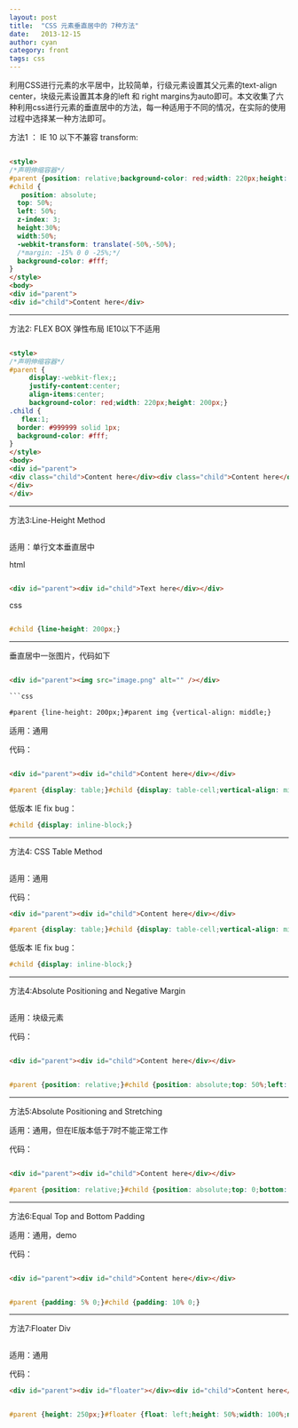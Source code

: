 ```yaml
---
layout: post
title:  "CSS 元素垂直居中的 7种方法"
date:   2013-12-15
author: cyan
category: front
tags: css
---
```


利用CSS进行元素的水平居中，比较简单，行级元素设置其父元素的text-align center，块级元素设置其本身的left 和 right margins为auto即可。本文收集了六种利用css进行元素的垂直居中的方法，每一种适用于不同的情况，在实际的使用过程中选择某一种方法即可。

方法1 ： IE 10 以下不兼容
transform: 

```html

<style>
/*声明伸缩容器*/
#parent {position: relative;background-color: red;width: 220px;height: 200px;}
#child {
   position: absolute;
  top: 50%;
  left: 50%;
  z-index: 3;
  height:30%;
  width:50%;
  -webkit-transform: translate(-50%,-50%);
  /*margin: -15% 0 0 -25%;*/
  background-color: #fff;
}
</style>
<body>
<div id="parent">
<div id="child">Content here</div>
```
___
方法2:  FLEX BOX 弹性布局 IE10以下不适用

```html

<style>
/*声明伸缩容器*/
#parent {
     display:-webkit-flex;;
     justify-content:center;
     align-items:center;
     background-color: red;width: 220px;height: 200px;}
.child {
   flex:1;
  border: #999999 solid 1px;
  background-color: #fff;
}
</style>
<body>
<div id="parent">
<div class="child">Content here</div><div class="child">Content here</div>
</div>
</div>  
```
___
方法3:Line-Height Method

<img src="{{ '/img/post/1312151.jpg' | prepend: site.baseurl }}" alt=""> 

适用：单行文本垂直居中

html

```html

<div id="parent"><div id="child">Text here</div></div>
```
css

```css

#child {line-height: 200px;}
```
___

垂直居中一张图片，代码如下

```html

<div id="parent"><img src="image.png" alt="" /></div>

```css

#parent {line-height: 200px;}#parent img {vertical-align: middle;}
```
适用：通用

代码：

```html

<div id="parent"><div id="child">Content here</div></div>
```

```css
#parent {display: table;}#child {display: table-cell;vertical-align: middle;}
```
低版本 IE fix bug：

```css
#child {display: inline-block;}
```
___
方法4: CSS Table Method

<img src="{{ '/img/post/1312152.jpg' | prepend: site.baseurl }}" alt=""> 

适用：通用

代码：

```html
<div id="parent"><div id="child">Content here</div></div>
```

```css
#parent {display: table;}#child {display: table-cell;vertical-align: middle;}
```

低版本 IE fix bug：

```css
#child {display: inline-block;}
```
___
方法4:Absolute Positioning and Negative Margin

<img src="{{ '/img/post/1312153.jpg' | prepend: site.baseurl }}" alt=""> 

适用：块级元素

代码：

```html

<div id="parent"><div id="child">Content here</div></div>
```

```css

#parent {position: relative;}#child {position: absolute;top: 50%;left: 50%;height: 30%;width: 50%;margin: -15% 0 0 -25%;}
```
___
方法5:Absolute Positioning and Stretching
<img src="{{ '/img/post/1312154.jpg' | prepend: site.baseurl }}" alt=""> 


适用：通用，但在IE版本低于7时不能正常工作

代码：

```html

<div id="parent"><div id="child">Content here</div></div>
```

```css
#parent {position: relative;}#child {position: absolute;top: 0;bottom: 0;left: 0;right: 0;width: 50%;height: 30%;margin: auto;}
```
___
方法6:Equal Top and Bottom Padding
<img src="{{ '/img/post/1312155.jpg' | prepend: site.baseurl }}" alt=""> 

适用：通用，demo

代码：

```html

<div id="parent"><div id="child">Content here</div></div>
```
```css

#parent {padding: 5% 0;}#child {padding: 10% 0;}
```
___
方法7:Floater Div

<img src="{{ '/img/post/1312156.jpg' | prepend: site.baseurl }}" alt=""> 

适用：通用

代码：

```html
<div id="parent"><div id="floater"></div><div id="child">Content here</div></div>
```

```css

#parent {height: 250px;}#floater {float: left;height: 50%;width: 100%;margin-bottom: -50px;}#child {clear: both;height: 100px;}
```
